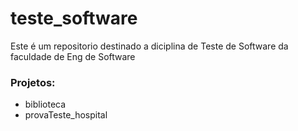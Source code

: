 # teste_software
Este é um repositorio destinado a diciplina de Teste de Software da faculdade de Eng de Software
### Projetos:
- biblioteca
- provaTeste_hospital
